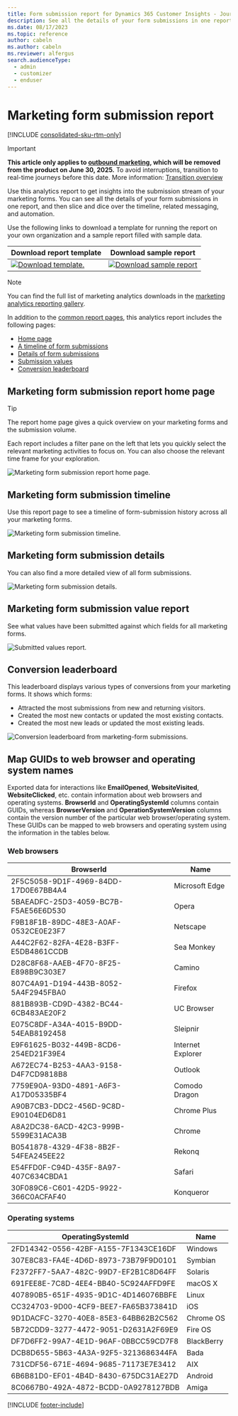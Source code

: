 ```yaml
---
title: Form submission report for Dynamics 365 Customer Insights - Journeys
description: See all the details of your form submissions in one report, and slice and dice over timeline, related messaging, and automation.
ms.date: 08/17/2023
ms.topic: reference
author: cabeln
ms.author: cabeln
ms.reviewer: alfergus
search.audienceType: 
  - admin
  - customizer
  - enduser
---
```


# Marketing form submission report

[!INCLUDE [consolidated-sku-rtm-only](.././includes/consolidated-sku-rtm-only.md)]

> [!IMPORTANT]
> **This article only applies to [outbound marketing](user-guide.md), which will be removed from the product on June 30, 2025.** To avoid interruptions, transition to real-time journeys before this date. More information: [Transition overview](transition-overview.md)

Use this analytics report to get insights into the submission stream of your marketing forms. You can see all the details of your form submissions in one report, and then slice and dice over the timeline, related messaging, and automation.

Use the following links to download a template for running the report on your own organization and a sample report filled with sample data.

|Download report template  |Download sample report  |
|---------|---------|
[![Download template.](media/IconDownloadTemplate30.png)](https://github.com/microsoft/Dynamics-365-for-Marketing---Power-BI-Reporting/raw/master/PowerBI-Templates/MarketingAnalyzers%20-%20Form%20Submissions.pbit)|[![Download sample report](media/IconDownloadReport30.png)](https://github.com/microsoft/Dynamics-365-for-Marketing---Power-BI-Reporting/raw/master/pbx%20files/MarketingAnalyzers%20-%20Form%20Submissions.pbix)|

> [!NOTE]
> You can find the full list of marketing analytics downloads in the [marketing analytics reporting gallery](analytics-gallery-start.md#gallery).

In addition to the [common report pages](analytics-gallery-framework.md#common-report-pages), this analytics report includes the following pages:

- [Home page](#home-page)
- [A timeline of form submissions](#submission-timeline)
- [Details of form submissions](#submission-details)
- [Submission values](#submission-values)
- [Conversion leaderboard](#leaderboard)

<a name="home-page"></a>

## Marketing form submission report home page

> [!TIP]
> The report home page gives a quick overview on your marketing forms and the submission volume.

Each report includes a filter pane on the left that lets you quickly select the relevant marketing activities to focus on. You can also choose the relevant time frame for your exploration.

![Marketing form submission report home page.](media/MarketingForm/FormSubmissionHome.png "Marketing form submission report home page")

<a name="submission-timeline"></a>

## Marketing form submission timeline

Use this report page to see a timeline of form-submission history across all your marketing forms.

![Marketing form submission timeline.](media/MarketingForm/SubmissionTimeline.png "Marketing form submission timeline")

<a name="submission-details"></a>

## Marketing form submission details

You can also find a more detailed view of all form submissions.

![Marketing form submission details.](media/MarketingForm/SubmissionDetails.png "Marketing form submission details")

<a name="submission-values"></a>

## Marketing form submission value report

See what values have been submitted against which fields for all marketing forms.

![Submitted values report.](media/MarketingForm/SubmissionValues.png "Submitted values report")

<a name="leaderboard"></a>

## Conversion leaderboard

This leaderboard displays various types of conversions from your marketing forms. It shows which forms:

- Attracted the most submissions from new and returning visitors.
- Created the most new contacts or updated the most existing contacts.
- Created the most new leads or updated the most existing leads.

![Conversion leaderboard from marketing-form submissions.](media/MarketingForm/SubmissionConversionLeaderboard.png "Conversion leaderboard from marketing-form submissions")

## Map GUIDs to web browser and operating system names

Exported data for interactions like **EmailOpened**, **WebsiteVisited**, **WebsiteClicked**, etc. contain information about web browsers and operating systems. **BrowserId** and **OperatingSystemId** columns contain GUIDs, whereas **BrowserVersion** and **OperationSystemVersion** columns contain the version number of the particular web browser/operating system. These GUIDs can be mapped to web browsers and operating system using the information in the tables below.

### Web browsers

| BrowserId                            | Name              |
| ------------------------------------ | ----------------- |
| 2F5C5058-9D1F-4969-84DD-17D0E67BB4A4 | Microsoft Edge              |
| 5BAEADFC-25D3-4059-BC7B-F5AE56E6D530 | Opera             |
| F9B18F1B-89DC-48E3-A0AF-0532CE0E23F7 | Netscape          |
| A44C2F62-82FA-4E28-B3FF-E5DB4861CCDB | Sea Monkey        |
| D28C8F68-AAEB-4F70-8F25-E898B9C303E7 | Camino            |
| 807C4A91-D194-443B-8052-5A4F2945FBA0 | Firefox           |
| 881B893B-CD9D-4382-BC44-6CB483AE20F2 | UC Browser        |
| E075C8DF-A34A-4015-B9DD-54EAB8192458 | Sleipnir          |
| E9F61625-B032-449B-8CD6-254ED21F39E4 | Internet Explorer |
| A672EC74-B253-4AA3-9158-D4F7CD9818B8 | Outlook           |
| 7759E90A-93D0-4891-A6F3-A17D05335BF4 | Comodo Dragon     |
| A90B7CB3-DDC2-456D-9C8D-E90104ED6D81 | Chrome Plus       |
| A8A2DC38-6ACD-42C3-999B-5599E31ACA3B | Chrome            |
| B0541878-4329-4F38-8B2F-54FEA245EE22 | Rekonq            |
| E54FFD0F-C94D-435F-8A97-407C634CBDA1 | Safari            |
| 30F089C6-C601-42D5-9922-366C0ACFAF40 | Konqueror         |  

### Operating systems

| OperatingSystemId                    | Name       |
| ------------------------------------ | ---------- |
| 2FD14342-0556-42BF-A155-7F1343CE16DF | Windows    |
| 307E8C83-FA4E-4D6D-8973-73B79F9D0101 | Symbian    |
| F2372FF7-5AA7-482C-99D7-EF2B1C8D64FF | Solaris    |
| 691FEE8E-7C8D-4EE4-BB40-5C924AFFD9FE | macOS X   |
| 407890B5-651F-4935-9D1C-4D146076BBFE | Linux      |
| CC324703-9D00-4CF9-BEE7-FA65B373841D | iOS        |
| 9D1DACFC-3270-40E8-85E3-64BB62B2C562 | Chrome OS  |
| 5B72CDD9-3277-4472-9051-D2631A2F69E9 | Fire OS    |
| DF7D6FF2-99A7-4E1D-96AF-0BBCC59CD7F8 | BlackBerry |
| DCB8D655-5B63-4A3A-92F5-3213686344FA | Bada       |
| 731CDF56-671E-4694-9685-71173E7E3412 | AIX        |
| 6B6B81D0-EF01-4B4D-8430-675DC31AE27D | Android    |
| 8C0667B0-492A-4872-BCDD-0A9278127BDB | Amiga      |

[!INCLUDE [footer-include](.././includes/footer-banner.md)]
